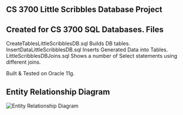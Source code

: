 CS 3700 Little Scribbles Database Project
--------------------------------------------------
Created for CS 3700 SQL Databases.
Files
-------------

CreateTablesLittleScribblesDB.sql Builds DB tables.  
InsertDataLittleScribblesDB.sql	Inserts Generated Data into Tables.  
LittleScribblesDBJoins.sql	Shows a number of Select statements using different joins.  

Built & Tested on Oracle 11g.

Entity Relationship Diagram
-------------
![Entity Relationship Diagram](http://i.imgur.com/LVFbzjd.png)
